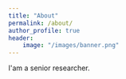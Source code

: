 ```yaml
---
title: "About"
permalink: /about/
author_profile: true
header:
    image: "/images/banner.png"
---
```


I'am a senior researcher.

